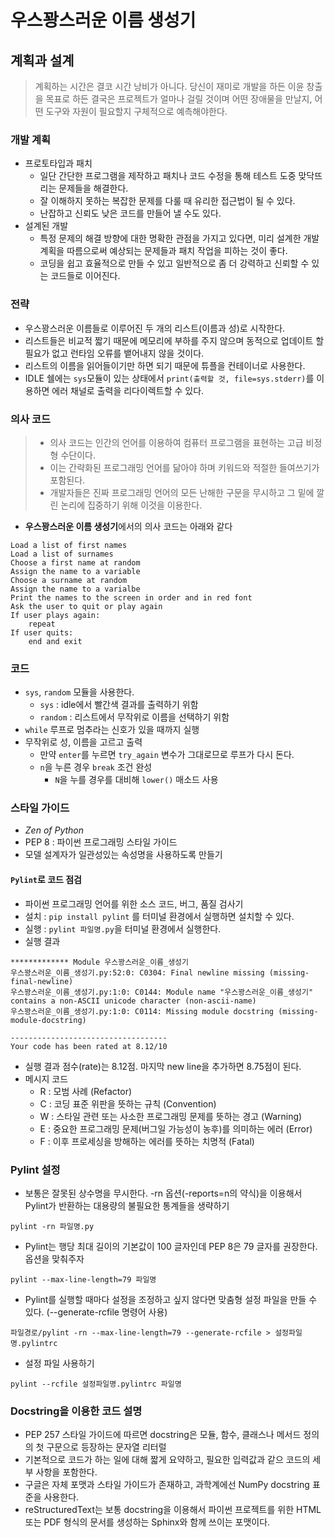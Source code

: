 # 우스꽝스러운 이름 생성기

## 계획과 설계
> 계획하는 시간은 결코 시간 낭비가 아니다. 당신이 재미로 개발을 하든 이윤 창출을 목표로 하든 결국은 프로젝트가 얼마나 걸릴 것이며 어떤 장애물을 만날지, 어떤 도구와 자원이 필요할지 구체적으로 예측해야한다.

### 개발 계획
- 프로토타입과 패치
    - 일단 간단한 프로그램을 제작하고 패치나 코드 수정을 통해 테스트 도중 맞닥뜨리는 문제들을 해결한다.
    - 잘 이해하지 못하는 복잡한 문제를 다룰 때 유리한 접근법이 될 수 있다.
    - 난잡하고 신뢰도 낮은 코드를 만들어 낼 수도 있다.
- 설계된 개발
    - 특정 문제의 해결 방향에 대한 명확한 관점을 가지고 있다면, 미리 설계한 개발 계획을 따름으로써 예상되는 문제들과 패치 작업을 피하는 것이 좋다.
    - 코딩을 쉽고 효율적으로 만들 수 있고 일반적으로 좀 더 강력하고 신뢰할 수 있는 코드들로 이어진다.

### 전략
- 우스꽝스러운 이름들로 이루어진 두 개의 리스트(이름과 성)로 시작한다.
- 리스트들은 비교적 짧기 때문에 메모리에 부하를 주지 않으며 동적으로 업데이트 할 필요가 없고 런타임 오류를 뱉어내지 않을 것이다.
- 리스트의 이름을 읽어들이기만 하면 되기 때문에 튜플을 컨테이너로 사용한다.
- IDLE 쉘에는 `sys`모듈이 있는 상태에서 `print(출력할 것, file=sys.stderr)`를 이용하면 에러 채널로 출력을 리다이렉트할 수 있다.

### 의사 코드
> - 의사 코드는 인간의 언어를 이용하여 컴퓨터 프로그램을 표현하는 고급 비정형 수단이다.
> - 이는 간략화된 프로그래밍 언어를 닮아야 하며 키워드와 적절한 들여쓰기가 포함된다. 
> - 개발자들은 진짜 프로그래밍 언어의 모든 난해한 구문을 무시하고 그 밑에 깔린 논리에 집중하기 위해 이것을 이용한다.
- **우스꽝스러운 이름 생성기**에서의 의사 코드는 아래와 같다
```
Load a list of first names
Load a list of surnames
Choose a first name at random
Assign the name to a variable
Choose a surname at random
Assign the name to a varialbe
Print the names to the screen in order and in red font
Ask the user to quit or play again
If user plays again:
    repeat
If user quits:
    end and exit
```

### 코드
- `sys`, `random` 모듈을 사용한다.
    - `sys` : idle에서 빨간색 결과를 출력하기 위함
    - `random` : 리스트에서 무작위로 이름을 선택하기 위함
- `while` 루프로 멈추라는 신호가 있을 때까지 실행
- 무작위로 성, 이름을 고르고 출력
    - 만약 `enter`를 누르면 `try_again` 변수가 그대로므로 루프가 다시 돈다.
    - `n`을 누른 경우 `break` 조건 완성
        - `N`을 누를 경우를 대비해 `lower()` 매소드 사용

### 스타일 가이드
- *Zen of Python*
- PEP 8 : 파이썬 프로그래밍 스타일 가이드
- 모델 설계자가 일관성있는 속성명을 사용하도록 만들기

#### `Pylint`로 코드 점검
- 파이썬 프로그래밍 언어를 위한 소스 코드, 버그, 품질 검사기
- 설치 : `pip install pylint` 를 터미널 환경에서 실행하면 설치할 수 있다.
- 실행 : `pylint 파일명.py`을 터미널 환경에서 실행한다.
- 실행 결과
```
************* Module 우스꽝스러운_이름_생성기
우스꽝스러운_이름_생성기.py:52:0: C0304: Final newline missing (missing-final-newline)
우스꽝스러운_이름_생성기.py:1:0: C0144: Module name "우스꽝스러운_이름_생성기" contains a non-ASCII unicode character (non-ascii-name)
우스꽝스러운_이름_생성기.py:1:0: C0114: Missing module docstring (missing-module-docstring)

-----------------------------------
Your code has been rated at 8.12/10
```
- 실행 결과 점수(rate)는 8.12점. 마지막 new line을 추가하면 8.75점이 된다.
- 메시지 코드
    - R : 모범 사례 (Refactor)
    - C : 코딩 표준 위판을 뜻하는 규칙 (Convention)
    - W : 스타일 관련 또는 사소한 프로그래밍 문제를 뜻하는 경고 (Warning)
    - E : 중요한 프로그래밍 문제(버그일 가능성이 농후)를 의미하는 에러 (Error)
    - F : 이후 프로세싱을 방해하는 에러를 뜻하는 치명적 (Fatal)

### Pylint 설정
- 보통은 잘못된 상수명을 무시한다. -rn 옵션(-reports=n의 약식)을 이용해서 Pylint가 반환하는 대용량의 불필요한 통계들을 생략하기
```
pylint -rn 파일명.py
```

- Pylint는 행당 최대 길이의 기본값이 100 글자인데 PEP 8은 79 글자를 권장한다. 옵션을 맞춰주자
```
pylint --max-line-length=79 파일명
```

- Pylint를 실행할 때마다 설정을 조정하고 싶지 않다면 맞춤형 설정 파일을 만들 수 있다. (--generate-rcfile 명령어 사용)
```
파일경로/pylint -rn --max-line-length=79 --generate-rcfile > 설정파일명.pylintrc
```

- 설정 파일 사용하기
```
pylint --rcfile 설정파일명.pylintrc 파일명
```

### Docstring을 이용한 코드 설명
- PEP 257 스타일 가이드에 따르면 docstring은 모듈, 함수, 클래스나 메서드 정의의 첫 구문으로 등장하는 문자열 리터럴
- 기본적으로 코드가 하는 일에 대해 짧게 요약하고, 필요한 입력값과 같으 코드의 세부 사항을 포함한다.
- 구글은 자체 포맷과 스타일 가이드가 존재하고, 과학계에선 NumPy docstring 표준을 사용한다.
- reStructuredText는 보통 docstring을 이용해서 파이썬 프로젝트를 위한 HTML 또는 PDF 형식의 문서를 생성하는 Sphinx와 함께 쓰이는 포맷이다.
